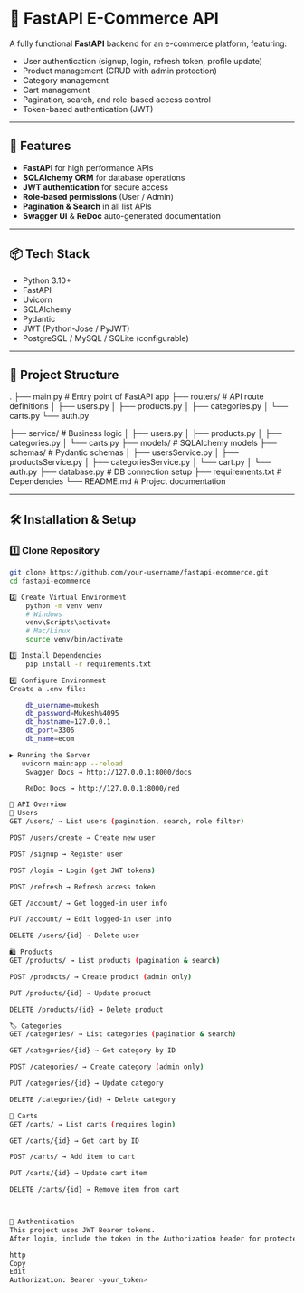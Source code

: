 # 🛒 FastAPI E-Commerce API

A fully functional **FastAPI** backend for an e-commerce platform, featuring:

- User authentication (signup, login, refresh token, profile update)
- Product management (CRUD with admin protection)
- Category management
- Cart management
- Pagination, search, and role-based access control
- Token-based authentication (JWT)

---

## 🚀 Features

- **FastAPI** for high performance APIs
- **SQLAlchemy ORM** for database operations
- **JWT authentication** for secure access
- **Role-based permissions** (User / Admin)
- **Pagination & Search** in all list APIs
- **Swagger UI** & **ReDoc** auto-generated documentation

---

## 📦 Tech Stack

- Python 3.10+
- FastAPI
- Uvicorn
- SQLAlchemy
- Pydantic
- JWT (Python-Jose / PyJWT)
- PostgreSQL / MySQL / SQLite (configurable)

---

## 📂 Project Structure

.
├── main.py # Entry point of FastAPI app
├── routers/ # API route definitions
│ ├── users.py
│ ├── products.py
│ ├── categories.py
│ └── carts.py
  └── auth.py

├── service/ # Business logic
│ ├── users.py
│ ├── products.py
│ ├── categories.py
│ └── carts.py
├── models/ # SQLAlchemy models
├── schemas/ # Pydantic schemas
│ ├── usersService.py
│ ├── productsService.py
│ ├── categoriesService.py
│ └── cart.py
│ └── auth.py
├── database.py # DB connection setup
├── requirements.txt # Dependencies
└── README.md # Project documentation


---

## 🛠 Installation & Setup

### 1️⃣ Clone Repository
```bash
git clone https://github.com/your-username/fastapi-ecommerce.git
cd fastapi-ecommerce

2️⃣ Create Virtual Environment
    python -m venv venv
    # Windows
    venv\Scripts\activate
    # Mac/Linux
    source venv/bin/activate

3️⃣ Install Dependencies
    pip install -r requirements.txt

4️⃣ Configure Environment
Create a .env file:

    db_username=mukesh
    db_password=Mukesh%4095
    db_hostname=127.0.0.1 
    db_port=3306
    db_name=ecom

▶️ Running the Server
   uvicorn main:app --reload
    Swagger Docs → http://127.0.0.1:8000/docs

    ReDoc Docs → http://127.0.0.1:8000/red

📌 API Overview
👤 Users
GET /users/ → List users (pagination, search, role filter)

POST /users/create → Create new user

POST /signup → Register user

POST /login → Login (get JWT tokens)

POST /refresh → Refresh access token

GET /account/ → Get logged-in user info

PUT /account/ → Edit logged-in user info

DELETE /users/{id} → Delete user

🛍 Products
GET /products/ → List products (pagination & search)

POST /products/ → Create product (admin only)

PUT /products/{id} → Update product

DELETE /products/{id} → Delete product

🏷 Categories
GET /categories/ → List categories (pagination & search)

GET /categories/{id} → Get category by ID

POST /categories/ → Create category (admin only)

PUT /categories/{id} → Update category

DELETE /categories/{id} → Delete category

🛒 Carts
GET /carts/ → List carts (requires login)

GET /carts/{id} → Get cart by ID

POST /carts/ → Add item to cart

PUT /carts/{id} → Update cart item

DELETE /carts/{id} → Remove item from cart



🔑 Authentication
This project uses JWT Bearer tokens.
After login, include the token in the Authorization header for protected endpoints:

http
Copy
Edit
Authorization: Bearer <your_token>

